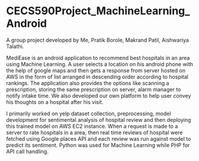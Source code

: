 # CECS590Project_MachineLearning_Android
A group project developed by Me, Pratik Borole, Makrand Patil, Aishwariya Talathi.

MediEase is an android application to recommend best hospitals in an area using Machine Learning. A user selects a location on his android phone with the help of google maps and then gets a response from server hosted on AWS in the form of list arranged in descending order according to hospital rankings. The application also provides the options like scanning a prescription, storing the same prescription on server, alarm manager to notify intake time. We also developed our own platform to help user convey his thoughts on a hospital after his visit.

I primarily worked on yelp dataset collection, preprocessing, model development for sentimental analysis of hospital review and then deploying this trained model on AWS EC2 instance. When a request is made to a server to rate hospitals in a area, then real time reviews of hospital were fetched using Google places API and each review was run against model to predict its sentiment. Python was used for Machine Learning while PHP for API call handling.
